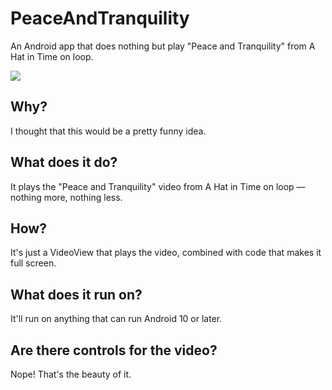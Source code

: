 # PeaceAndTranquility
An Android app that does nothing but play "Peace and Tranquility" from A Hat in Time on loop.

![](https://user-images.githubusercontent.com/35669235/184527304-0942c174-f6e6-492b-a802-4b6856f8e9cd.gif)

## Why?
I thought that this would be a pretty funny idea.

## What does it do?
It plays the "Peace and Tranquility" video from A Hat in Time on loop — nothing more, nothing less.

## How?
It's just a VideoView that plays the video, combined with code that makes it full screen.

## What does it run on?
It'll run on anything that can run Android 10 or later.

## Are there controls for the video?
Nope! That's the beauty of it.